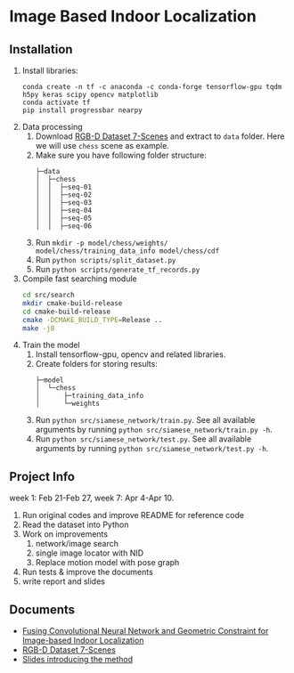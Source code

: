 # Image Based Indoor Localization

## Installation

1. Install libraries:
    ```
    conda create -n tf -c anaconda -c conda-forge tensorflow-gpu tqdm h5py keras scipy opencv matplotlib
    conda activate tf
    pip install progressbar nearpy
    ```
2. Data processing
    1. Download [RGB-D Dataset 7-Scenes](https://www.microsoft.com/en-us/research/project/rgb-d-dataset-7-scenes/) and
       extract to `data` folder. Here we will use `chess` scene as example.
    2. Make sure you have following folder structure:
        ```
        ├─data
        │  ├─chess
        │  │  ├─seq-01
        │  │  ├─seq-02
        │  │  ├─seq-03
        │  │  ├─seq-04
        │  │  ├─seq-05
        │  │  ├─seq-06
        ```
    3. Run `mkdir -p model/chess/weights/ model/chess/training_data_info model/chess/cdf`
    4. Run `python scripts/split_dataset.py`
    5. Run `python scripts/generate_tf_records.py`
3. Compile fast searching module
    ```bash
    cd src/search
    mkdir cmake-build-release
    cd cmake-build-release
    cmake -DCMAKE_BUILD_TYPE=Release ..
    make -j8
    ```
4. Train the model
    1. Install tensorflow-gpu, opencv and related libraries.
    1. Create folders for storing results:
        ```
        ├─model
        │  └─chess
        │      ├─training_data_info
        │      └─weights
        ```
    1. Run `python src/siamese_network/train.py`. See all available arguments by
       running `python src/siamese_network/train.py -h`.
    1. Run `python src/siamese_network/test.py`. See all available arguments by
       running `python src/siamese_network/test.py -h`.

## Project Info

week 1: Feb 21-Feb 27, week 7: Apr 4-Apr 10.

1. Run original codes and improve README for reference code
1. Read the dataset into Python
1. Work on improvements
    1. network/image search
    2. single image locator with NID
    3. Replace motion model with pose graph
1. Run tests & improve the documents
1. write report and slides

## Documents

- [Fusing Convolutional Neural Network and Geometric Constraint for Image-based Indoor Localization](https://arxiv.org/abs/2201.01408)
- [RGB-D Dataset 7-Scenes](https://www.microsoft.com/en-us/research/project/rgb-d-dataset-7-scenes/)
- [Slides introducing the method](https://docs.google.com/presentation/d/1TcP9ghPcuDF08yf6W7LYyVBT8AwY06my/edit?usp=sharing&ouid=113322968888661125678&rtpof=true&sd=true)
